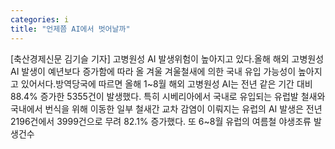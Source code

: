 ```yaml
---
categories: i
title: "언제쯤 AI에서 벗어날까"
---
```

[축산경제신문 김기슬 기자] 고병원성 AI 발생위험이 높아지고 있다.올해 해외 고병원성 AI 발생이 예년보다 증가함에 따라 올 겨울 겨울철새에 의한 국내 유입 가능성이 높아지고 있어서다.방역당국에 따르면 올해 1~8월 해외 고병원성 AI는 전년 같은 기간 대비 88.4% 증가한 5355건이 발생했다. 특히 시베리아에서 국내로 유입되는 유럽발 철새와 국내에서 번식을 위해 이동한 일부 철새간 교차 감염이 이뤄지는 유럽의 AI 발생은 전년 2196건에서 3999건으로 무려 82.1% 증가했다. 또 6~8월 유럽의 여름철 야생조류 발생건수